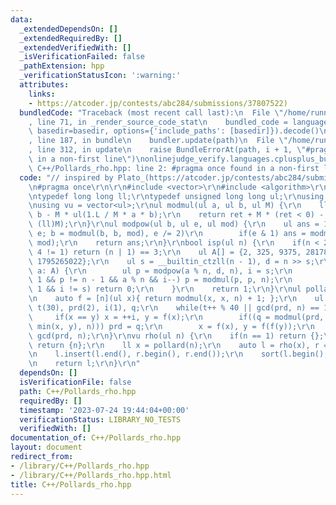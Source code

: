 ```yaml
---
data:
  _extendedDependsOn: []
  _extendedRequiredBy: []
  _extendedVerifiedWith: []
  _isVerificationFailed: false
  _pathExtension: hpp
  _verificationStatusIcon: ':warning:'
  attributes:
    links:
    - https://atcoder.jp/contests/abc284/submissions/37807522)
  bundledCode: "Traceback (most recent call last):\n  File \"/home/runner/.local/lib/python3.10/site-packages/onlinejudge_verify/documentation/build.py\"\
    , line 71, in _render_source_code_stat\n    bundled_code = language.bundle(stat.path,\
    \ basedir=basedir, options={'include_paths': [basedir]}).decode()\n  File \"/home/runner/.local/lib/python3.10/site-packages/onlinejudge_verify/languages/cplusplus.py\"\
    , line 187, in bundle\n    bundler.update(path)\n  File \"/home/runner/.local/lib/python3.10/site-packages/onlinejudge_verify/languages/cplusplus_bundle.py\"\
    , line 312, in update\n    raise BundleErrorAt(path, i + 1, \"#pragma once found\
    \ in a non-first line\")\nonlinejudge_verify.languages.cplusplus_bundle.BundleErrorAt:\
    \ C++/Pollards_rho.hpp: line 2: #pragma once found in a non-first line\n"
  code: "// inspired by Plato_(https://atcoder.jp/contests/abc284/submissions/37807522)\r\
    \n#pragma once\r\n\r\n#include <vector>\r\n#include <algorithm>\r\n#include <numeric>\r\
    \ntypedef long long ll;\r\ntypedef unsigned long long ul;\r\nusing namespace std;\r\
    \nusing vu = vector<ul>;\r\nul modmul(ul a, ul b, ul M) {\r\n    ll ret = a *\
    \ b - M * ul(1.L / M * a * b);\r\n    return ret + M * (ret < 0) - M * (ret >=\
    \ (ll)M);\r\n}\r\nul modpow(ul b, ul e, ul mod) {\r\n    ul ans = 1;\r\n    for(;\
    \ e; b = modmul(b, b, mod), e /= 2)\r\n        if(e & 1) ans = modmul(ans, b,\
    \ mod);\r\n    return ans;\r\n}\r\nbool isp(ul n) {\r\n    if(n < 2 || n % 6 %\
    \ 4 != 1) return (n | 1) == 3;\r\n    ul A[] = {2, 325, 9375, 28178, 450775, 9780504,\
    \ 1795265022};\r\n    ul s = __builtin_ctzll(n - 1), d = n >> s;\r\n    for(auto\
    \ a: A) {\r\n        ul p = modpow(a % n, d, n), i = s;\r\n        while(p !=\
    \ 1 && p != n - 1 && a % n && i--) p = modmul(p, p, n);\r\n        if(p != n -\
    \ 1 && i != s) return 0;\r\n    }\r\n    return 1;\r\n}\r\nul pollard(ul n) {\r\
    \n    auto f = [n](ul x){ return modmul(x, x, n) + 1; };\r\n    ul x = 0, y(0),\
    \ t(30), prd(2), i(1), q;\r\n    while(t++ % 40 || gcd(prd, n) == 1) {\r\n   \
    \     if(x == y) x = ++i, y = f(x);\r\n        if((q = modmul(prd, max(x, y) -\
    \ min(x, y), n))) prd = q;\r\n        x = f(x), y = f(f(y));\r\n    }\r\n    return\
    \ gcd(prd, n);\r\n}\r\nvu rho(ul n) {\r\n    if(n == 1) return {};\r\n    if(isp(n))\
    \ return {n};\r\n    ll x = pollard(n);\r\n    auto l = rho(x), r = rho(n / x);\r\
    \n    l.insert(l.end(), r.begin(), r.end());\r\n    sort(l.begin(), l.end());\r\
    \n    return l;\r\n}\r\n"
  dependsOn: []
  isVerificationFile: false
  path: C++/Pollards_rho.hpp
  requiredBy: []
  timestamp: '2023-07-24 19:44:04+00:00'
  verificationStatus: LIBRARY_NO_TESTS
  verifiedWith: []
documentation_of: C++/Pollards_rho.hpp
layout: document
redirect_from:
- /library/C++/Pollards_rho.hpp
- /library/C++/Pollards_rho.hpp.html
title: C++/Pollards_rho.hpp
---
```

